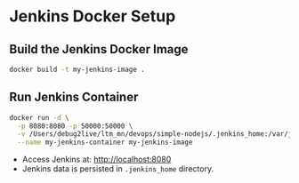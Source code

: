 # Jenkins Docker Setup

## Build the Jenkins Docker Image

```sh
docker build -t my-jenkins-image .
```

## Run Jenkins Container

```sh
docker run -d \
  -p 8080:8080 -p 50000:50000 \
  -v /Users/debug2live/ltm_mn/devops/simple-nodejs/.jenkins_home:/var/jenkins_home \
  --name my-jenkins-container my-jenkins-image
```

- Access Jenkins at: [http://localhost:8080](http://localhost:8080)
- Jenkins data is persisted in `.jenkins_home` directory.
